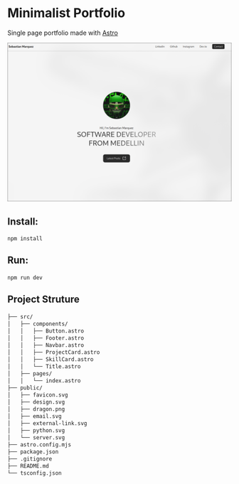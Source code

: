 # Minimalist Portfolio
Single page portfolio made with [Astro](https://astro.build/)


![Minimalist Portfolio](/images/Preview.png)

## Install:

```
npm install
```

## Run:
```
npm run dev
```

## Project Struture
```
├── src/
│   ├── components/
│   │   ├── Button.astro
│   │   ├── Footer.astro
│   │   ├── Navbar.astro
│   │   ├── ProjectCard.astro
│   │   ├── SkillCard.astro
│   │   └── Title.astro
│   ├── pages/
│   │   └── index.astro
├── public/
│   ├── favicon.svg
│   ├── design.svg
│   ├── dragon.png
│   ├── email.svg
│   ├── external-link.svg
│   ├── python.svg
│   └── server.svg
├── astro.config.mjs
├── package.json
├── .gitignore
├── README.md
└── tsconfig.json
```